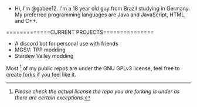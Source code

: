 - Hi, I’m @gabee12. I'm a 18 year old guy from Brazil studying in Germany. My preferred programming languages are Java and JavaScript, HTML, and C++.

=============CURRENT PROJECTS===============
- A discord bot for personal use with friends
- MGSV: TPP modding
- Stardew Valley modding

Most [^1] of my public repos are under the GNU GPLv3 license, feel free to create forks if you feel like it. 

[^1]: *Please check the actual license the repo you are forking is under as there are certain exceptions.*

<!---
gabee12/gabee12 is a ✨ special ✨ repository because its `README.md` (this file) appears on your GitHub profile.
You can click the Preview link to take a look at your changes.
--->

